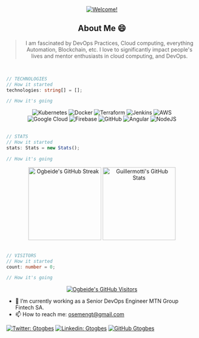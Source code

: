 <div align="center">

[![Welcome!](https://readme-typing-svg.herokuapp.com/?lines=Yep!+👋;Nice+to+meet+you!+😚;My+name+is+Ogbeide+👽;This+is+my+profile+🚀&font=ubuntu&color=32a852&center=true)](https://git.io/typing-svg)

## About Me 😄
> I am fascinated by DevOps Practices, Cloud computing, everything Automation, Blockchain, etc.
> I love to significantly impact people's lives and mentor enthusiasts in cloud computing, and DevOps.

</div>

<br>

```ts
// TECHNOLOGIES 
// How it started
technologies: string[] = [];

// How it's going
```
<div align="center">
    <img alt="Kubernetes" src="https://img.shields.io/badge/kubernetes-%23326ce5.svg?style=for-the-badge&logo=kubernetes&logoColor=white"/>
    <img alt="Docker" src="https://img.shields.io/badge/docker-%230db7ed.svg?style=for-the-badge&logo=docker&logoColor=white"/>
    <img alt="Terraform" src="https://img.shields.io/badge/terraform-%235835CC.svg?style=for-the-badge&logo=terraform&logoColor=white"/>
    <img alt="Jenkins" src="https://img.shields.io/badge/jenkins-%232C5263.svg?style=for-the-badge&logo=jenkins&logoColor=white"/>
    <img alt="AWS" src="https://img.shields.io/badge/AWS-%23FF9900.svg?style=for-the-badge&logo=amazon-aws&logoColor=white"/>
    <br>
    <img alt="Google Cloud" src="https://img.shields.io/badge/GoogleCloud-%234285F4.svg?style=for-the-badge&logo=google-cloud&logoColor=white"/>
    <img alt="Firebase" src="https://img.shields.io/badge/firebase-%23039BE5.svg?style=for-the-badge&logo=firebase"/>
    <img alt="GitHub" src="https://img.shields.io/badge/github-%23121011.svg?style=for-the-badge&logo=github&logoColor=white"/>
    <img alt="Angular" src="https://img.shields.io/badge/angular-%23DD0031.svg?style=for-the-badge&logo=angular&logoColor=white"/>
    <img alt="NodeJS" src="https://img.shields.io/badge/node.js-%2343853D.svg?style=for-the-badge&logo=node-dot-js&logoColor=white"/>
</div>

<br>

```ts
// STATS
// How it started
stats: Stats = new Stats();

// How it's going
```
<div align="center">
<a href="https://git.io/streak-stats"><img alt="Ogbeide's GitHub Streak" src="https://github-readme-streak-stats.herokuapp.com/?user=gtogbes&theme=dark" height="192px"/></a>
<a href="https://github.com/anuraghazra/github-readme-stats"><img alt="Guillermotti's GitHub Stats" src="https://denvercoder1-github-readme-stats.vercel.app/api/?username=gtogbes&show_icons=true&count_private=true&theme=dark&custom_title=Ogbeide's+GitHub+Stats" height="192px"/></a>
  <br/>
</div>

<br>

```ts
// VISITORS 
// How it started
count: number = 0;

// How it's going
```

<div align="center">
    <a href="https://profile-counter.glitch.me"><img alt="Ogbeide's GitHub Visitors" src="https://profile-counter.glitch.me/gtogbes/count.svg"/></a>
</div>


- 🔭 I’m currently working as a Senior DevOps Engineer MTN Group Fintech SA.
- 📫 How to reach me: osemengt@gmail.com

[![Twitter: Gtogbes](https://img.shields.io/twitter/follow/osemengt?style=social)](https://twitter.com/osemenGT)
[![Linkedin: Gtogbes](https://img.shields.io/badge/-Gtogbes-blue?style=flat-square&logo=Linkedin&logoColor=white&link=https://www.linkedin.com/in/ogbeide-osemenkhian-bb70021a3)](https://www.linkedin.com/in/ogbeide-osemenkhian-bb70021a3)
[![GitHub Gtogbes](https://img.shields.io/github/followers/Gtogbes?label=follow&style=social)](https://github.com/gtogbes)


